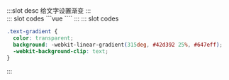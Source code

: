 <ContainerBox title="基础用法">
:::slot desc
给文字设置渐变
:::
<div class="demoBox">
<Styles-TextGradient-index />
</div>

<ShowCode>
::: slot codes
```vue
<template>
  <div class="demo">
    <div class="text text-gradient">
      渐进式
      <br />
      JavaScript 框架
    </div>
  </div>
</template>
<style scoped>
.demo {
  width: 100%;
  height: 25vw;
  display: flex;
  justify-content: center;
  align-items: center;
  background-color: #1a1a1a;
}
.text {
  width: 100%;
  height: fit-content;
  font-size: 5vw;
  font-weight: bold;
  text-align: center;
  line-height: 5vw;
  font-family: "Arial";
}
</style>
````
:::
</ShowCode>

<ShowCode iskey>
::: slot codes

```css
.text-gradient {
  color: transparent;
  background: -webkit-linear-gradient(315deg, #42d392 25%, #647eff);
  -webkit-background-clip: text;
}
```

:::
</ShowCode>
</ContainerBox>
